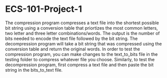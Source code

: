 # ECS-101-Project-1

The compression program compresses a text file into the shortest possible bit string using a conversion table that priortizes the most common letters, two letter and three letter combinations/words. The output is the number of bits needed to encode the text file followed by the bit string.
The decompression program will take a bit string that was compressed using the conversion table and return the original words.
In order to test the compression program, you can make changes to the text_to_bits file in the testing folder to compress whatever file you choose.
Similarly, to test the decompression program, first compress a text file and then paste the bit string in the bits_to_text file.
